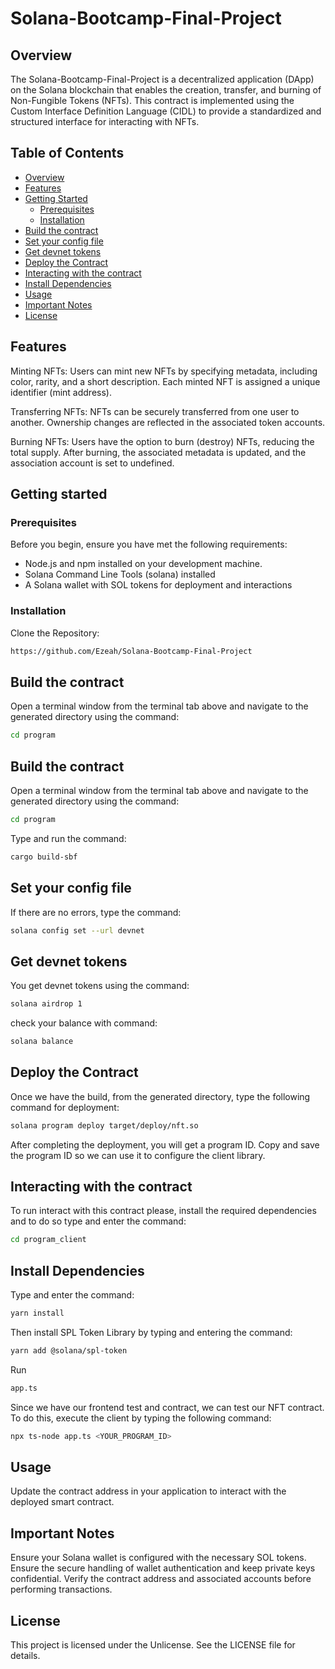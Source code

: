 # Solana-Bootcamp-Final-Project

## Overview
The Solana-Bootcamp-Final-Project is a decentralized application (DApp) on the Solana blockchain that enables the creation, transfer, and burning of Non-Fungible Tokens (NFTs). This contract is implemented using the Custom Interface Definition Language (CIDL) to provide a standardized and structured interface for interacting with NFTs.

## Table of Contents
- [Overview](#overview)
- [Features](#features)
- [Getting Started](#getting-started)
  - [Prerequisites](#prerequisites)
  - [Installation](#installation)
- [Build the contract](#build-the-contract)
- [Set your config file](#Set-your-config-file)
- [Get devnet tokens](#Get-devnet-tokens)
- [Deploy the Contract](#Deploy-the-Contract)
- [Interacting with the contract](#Interacting-with-the-contract)
- [Install Dependencies](#Install-Dependencies)
- [Usage](#Usage)
- [Important Notes](#ImportantNotes)
- [License](#License)

## Features
Minting NFTs: Users can mint new NFTs by specifying metadata, including color, rarity, and a short description. Each minted NFT is assigned a unique identifier (mint address).

Transferring NFTs: NFTs can be securely transferred from one user to another. Ownership changes are reflected in the associated token accounts.

Burning NFTs: Users have the option to burn (destroy) NFTs, reducing the total supply. After burning, the associated metadata is updated, and the association account is set to undefined.

## Getting started

### Prerequisites
Before you begin, ensure you have met the following requirements:
- Node.js and npm installed on your development machine.
- Solana Command Line Tools (solana) installed
- A Solana wallet with SOL tokens for deployment and interactions

### Installation
Clone the Repository:
```bash
https://github.com/Ezeah/Solana-Bootcamp-Final-Project
```

## Build the contract
Open a terminal window from the terminal tab above and navigate to the generated directory using the command:
```bash
cd program
```

## Build the contract
Open a terminal window from the terminal tab above and navigate to the generated directory using the command: 
```bash
cd program
```

Type and run the command:
```bash
cargo build-sbf
```

## Set your config file
If there are no errors, type the command:
```bash
solana config set --url devnet
```

## Get devnet tokens
You get devnet tokens using the command:
```bash
solana airdrop 1
```
check your balance with command:
```bash
solana balance
```

## Deploy the Contract
Once we have the build, from the generated directory, type the following command for deployment: 
```bash
solana program deploy target/deploy/nft.so
``` 

After completing the deployment, you will get a program ID. 
Copy and save the program ID so we can use it to configure the client library.

## Interacting with the contract
To run interact with this contract please, install the required dependencies and to do so type and enter the command:
```bash
cd program_client
```

## Install Dependencies
Type and enter the command: 
```bash
yarn install
```
Then install SPL Token Library by typing and entering the command:
```bash
yarn add @solana/spl-token
```

Run
```bash
app.ts
```

Since we have our frontend test and contract, we can test our NFT contract. 
To do this, execute the client by typing the following command:
```bash
npx ts-node app.ts <YOUR_PROGRAM_ID>
```

## Usage
Update the contract address in your application to interact with the deployed smart contract.

## Important Notes
Ensure your Solana wallet is configured with the necessary SOL tokens.
Ensure the secure handling of wallet authentication and keep private keys confidential.
Verify the contract address and associated accounts before performing transactions.

## License
This project is licensed under the Unlicense. See the LICENSE file for details.